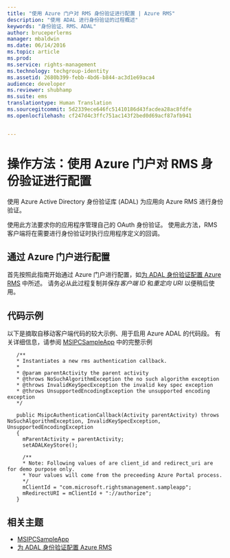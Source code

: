 ```yaml
---
title: "使用 Azure 门户对 RMS 身份验证进行配置 | Azure RMS"
description: "使用 ADAL 进行身份验证的过程概述"
keywords: "身份验证、RMS、ADAL"
author: bruceperlerms
manager: mbaldwin
ms.date: 06/14/2016
ms.topic: article
ms.prod: 
ms.service: rights-management
ms.technology: techgroup-identity
ms.assetid: 2680b399-febb-4bd6-b844-ac3d1e69aca4
audience: developer
ms.reviewer: shubhamp
ms.suite: ems
translationtype: Human Translation
ms.sourcegitcommit: 5d2339ece646fc51410186d43facdea28ac8fdfe
ms.openlocfilehash: cf247d4c3ffc751ac143f2bed0d69acf87afb941


---
```


# 操作方法：使用 Azure 门户对 RMS 身份验证进行配置

使用 Azure Active Directory 身份验证库 (ADAL) 为应用向 Azure RMS 进行身份验证。

使用此方法要求你的应用程序管理自己的 OAuth 身份验证。 使用此方法，RMS 客户端将在需要进行身份验证时执行应用程序定义的回调。

## 通过 Azure 门户进行配置
首先按照此指南开始通过 Azure 门户进行配置，如[为 ADAL 身份验证配置 Azure RMS](adal-auth.md) 中所述。 请务必从此过程复制并保存*客户端 ID* 和*重定向 URI* 以便稍后使用。

## 代码示例
以下是摘取自移动客户端代码的较大示例、用于启用 Azure ADAL 的代码段。 有关详细信息，请参阅 [MSIPCSampleApp](https://github.com/AzureAD/rms-sdk-ui-for-android/tree/master/samples/MsipcSampleApp) 中的完整示例

       /**
       * Instantiates a new rms authentication callback.
       *
       * @param parentActivity the parent activity
       * @throws NoSuchAlgorithmException the no such algorithm exception
       * @throws InvalidKeySpecException the invalid key spec exception
       * @throws UnsupportedEncodingException the unsupported encoding exception
       */

       public MsipcAuthenticationCallback(Activity parentActivity) throws NoSuchAlgorithmException, InvalidKeySpecException, UnsupportedEncodingException
       {
         mParentActivity = parentActivity;
         setADALKeyStore();

         /**
         * Note: Following values of are client_id and redirect_uri are for demo purpose only.
         * Your values will come from the preceeding Azure Portal process.
         */
         mClientId = "com.microsoft.rightsmanagement.sampleapp";
         mRedirectURI = mClientId + "://authorize";
       }


## 相关主题

- [MSIPCSampleApp](https://github.com/AzureAD/rms-sdk-ui-for-android/tree/master/samples/MsipcSampleApp)
- [为 ADAL 身份验证配置 Azure RMS](adal-auth.md)



<!--HONumber=Aug16_HO4-->


